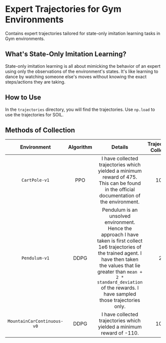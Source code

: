 # Expert Trajectories for Gym Environments
Contains expert trajectories tailored for state-only imitation learning tasks in Gym environments. 

## What's State-Only Imitation Learning?
State-only imitation learning is all about mimicking the behavior of an expert using only the observations of the environment's states. It's like learning to dance by watching someone else's moves without knowing the exact steps/actions they are taking.

## How to Use 
In the `trajectories` directory, you will find the trajectories. Use `np.load` to use the trajectories for SOIL.

## Methods of Collection 

| Environment | Algorithm   | Details   | Trajectories Collected |
| :---:   | :---: | :---: | :---:|
| `CartPole-v1` | PPO   | I have collected trajectories which yielded a minimum reward of 475. This can be found in the official documentation of the environment.   | 1000|
| `Pendulum-v1`  | DDPG | Pendulum is an unsolved environment. Hence the approach I have taken is first collect 1e6 trajectories of the trained agent. I have then taken the values that lie greater than `mean + 2 * standard_deviation` of the rewards. I have sampled those trajectories only. | 22|
| `MountainCarContinuous-v0` | DDPG   | I have collected trajectories which yielded a minimum reward of -110.   | 1000|
